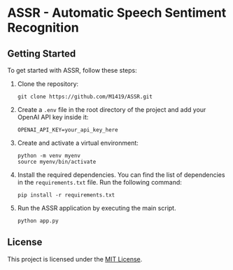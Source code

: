 # ASSR - Automatic Speech Sentiment Recognition

## Getting Started

To get started with ASSR, follow these steps:

1. Clone the repository:
    ```
    git clone https://github.com/M1419/ASSR.git
    ```

2. Create a `.env` file in the root directory of the project and add your OpenAI API key inside it:
    ```
    OPENAI_API_KEY=your_api_key_here
    ```

3. Create and activate a virtual environment:
    ```
    python -m venv myenv
    source myenv/bin/activate
    ```

4. Install the required dependencies. You can find the list of dependencies in the `requirements.txt` file. Run the following command:
    ```
    pip install -r requirements.txt
    ```

5. Run the ASSR application by executing the main script.
    ```
    python app.py
    ```

## License

This project is licensed under the [MIT License](LICENSE).